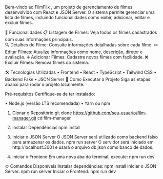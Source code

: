 Bem-vindo ao FilmFlix , um projeto de gerenciamento de filmes desenvolvido com React e JSON Server. O sistema permite gerenciar uma lista de filmes, incluindo funcionalidades como exibir, adicionar, editar e excluir filmes.

📝 Funcionalidades
📋 Listagem de Filmes: Veja todos os filmes cadastrados com suas informações principais.<br/>
🔍 Detalhes do Filme: Consulte informações detalhadas sobre cada filme.
✏️ Editar Filmes: Atualize informações como nome, descrição, diretor e avaliação.
➕ Adicionar Filmes: Cadastre novos filmes com facilidade.
❌ Excluir Filmes: Remova filmes do sistema.

🛠️ Tecnologias Utilizadas
• Frontend
  • React
  • TypeScript
  • Tailwind CSS
• Backend Fake
  • JSON Server
🚀 Como Executar o Projeto
Siga as etapas abaixo para rodar o projeto localmente.

Pré-requisitos
Certifique-se de ter instalado:

• Node.js (versão LTS recomendada)
• Yarn ou npm

1. Clonar o Repositório
git clone https://github.com/seu-usuario/film-manager.git
cd film-manager

2. Instalar Dependências
npm install


3. Iniciar o JSON Server
O JSON Server será utilizado como backend falso para armazenar os dados.
npm run server
O servidor será iniciado em http://localhost:3001 e usará o arquivo db.json como banco de dados.

4. Iniciar o Frontend
Em uma nova aba do terminal, execute:
npm run dev

⚙️ Comandos Disponíveis
Instalar dependências: npm install
Iniciar o JSON Server: npm run server
Iniciar o Frontend: npm run dev
